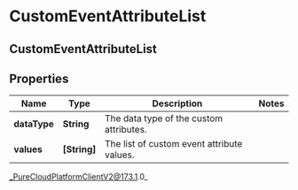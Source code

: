 # CustomEventAttributeList

## CustomEventAttributeList

## Properties

|Name | Type | Description | Notes|
|------------ | ------------- | ------------- | -------------|
| **dataType** | **String** | The data type of the custom attributes. | |
| **values** | **[String]** | The list of custom event attribute values. | |



_PureCloudPlatformClientV2@173.1.0_
